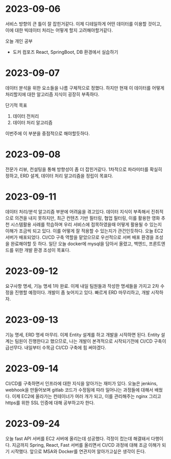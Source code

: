 # 2023-09-06
서비스 방향의 큰 틀이 잘 잡힌거같다.
이제 디테일하게 어떤 데이터를 이용할 것이고, 이에 대한 빅데이터 처리는 어떻게 할지 고려해야할거같다.

오늘 개인 공부
- 도커 컴포즈 React, SpringBoot, DB 환경에서 실습하기
 

# 2023-09-07

데이터 분석을 위한 요소들을 나름 구체적으로 정했다.
하지만 현재 이 데이터를 어떻게 처리할지에 대한 알고리즘 지식이 굉장히 부족하다.

단기적 목표
1. 데이터 전처리
2. 데이터 처리 알고리즘

이번주에 이 부분을 중점적으로 해야할듯하다.

# 2023-09-08

전문가 리뷰, 컨설팅을 통해 방향성이 좀 더 잡힌거같다.
1차적으로 파라미터를 확실히 정하고, ERD 설계, 데이터 처리 알고리즘을 정립이 목표다.

# 2023-09-11

데이터 처리/분석 알고리즘 부분에 어려움을 겪고있다. 데이터 지식이 부족해서 진취적으로 의견을 내지 못하지만, 최근 컨텐츠 기반 필터링, 협업 필터링, 이를 활용한 영화 추천 시스템활용 사례를 학습하며 우리 서비스에 접목하였을때 어떻게 활용될 수 있는지 이해가 조금씩 되고 있다. 이를 어떻게 잘 적용할 수 있는지가 관건인듯하다. 오늘 EC2 서버가 배포되었다. CI/CD 구축 역할을 맡았으므로 우선적으로 서버 배포 환경을 조성을 완료해야할 듯 하다. 일단 오늘 docker에 mysql을 담아서 올렸고, 백엔드, 프론트엔드를 위한 개발 환경 조성이 목표다.

# 2023-09-12

요구사항 명세, 기능 명세 1차 완료. 이제 내일 팀원들과 작성한 명세들을 가지고 2차 수정을 진행할 예정이다. 개발이 좀 늦어지고 있다. 빠르게 ERD 마무리하고, 개발 시작하자.

# 2023-09-13

기능 명세, ERD 명세 마무리.
이제 Entity 설계를 하고 개발을 시작하면 된다. Entity 설계는 팀원이 진행한다고 했으므로, 나는 개발이 본격적으로 시작되기전에 CI/CD 구축이 급선무다. 내일부터 수목금 CI/CD 구축에 힘 써야겠다.

# 2023-09-14
CI/CD를 구축하면서 인프라에 대한 지식을 알아가는 재미가 있다. 오늘은 jenkins, webhook을 만들어보며 gitlab 코드가 수정됨에 따라 일어나는 과정들에 대해서 배웠다. 이제 EC2에 올라가는 컨테이너가 여러 개가 되고, 이를 관리해주는 nginx 그리고 https를 위한 SSL 인증에 대해 공부하고자 한다.

# 2023-09-24
오늘 fast API 서버를 EC2 서버에 올리는데 성공했다. 걱정이 컸는데 해결돼서 다행이다. 지금까지 Spring, React, Fast 서버를 올리면서 CI/CD 과정에 대해 조금 이해가 되기 시작했다. 앞으로 MSA와 Docker를 연관지어 알아가고싶은 생각이 든다.

